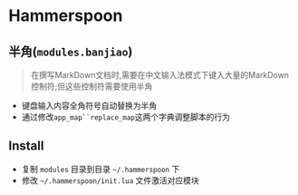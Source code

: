 # Hammerspoon

## 半角(`modules.banjiao`)

> 在撰写MarkDown文档时,需要在中文输入法模式下键入大量的MarkDown控制符;但这些控制符需要使用半角

- 键盘输入内容全角符号自动替换为半角
- 通过修改`app_map``replace_map`这两个字典调整脚本的行为

## Install

- 复制 `modules` 目录到目录 `~/.hammerspoon` 下
- 修改 `~/.hammerspoon/init.lua` 文件激活对应模块

